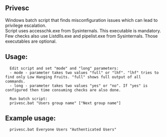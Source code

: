 ## Privesc

Windows batch script that finds misconfiguration issues which can lead to privilege escalation.</br>
Script uses accesschk.exe from Sysinternals. This executable is mandatory.</br>
Few checks also use Listdlls.exe and pipelist.exe from Sysinternals. Those executables are optional.

## Usage:
```
  Edit script and set "mode" and "long" parameters:
  - mode - parameter takes two values "full" or "lhf". "lhf" tries to find only Low Hanging Fruits. "full" shows full output of all commands.
  - long - parameter takes two values "yes" or "no". If "yes" is configured then time consuming checks are also done.

  Run batch script:
  privesc.bat "Users group name" ["Next group name"]
```

## Example usage:
```
  privesc.bat Everyone Users "Authenticated Users"
```
